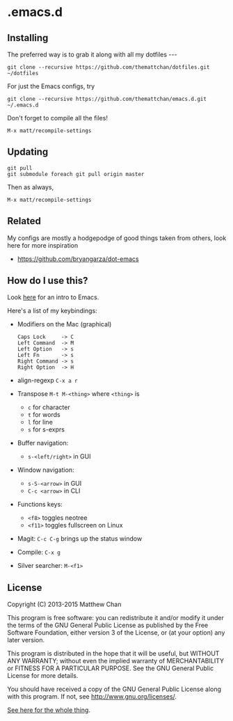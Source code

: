 .emacs.d
========

## Installing

The preferred way is to grab it along with all my dotfiles ---

```
git clone --recursive https://github.com/themattchan/dotfiles.git ~/dotfiles
```

For just the Emacs configs, try

```
git clone --recursive https://github.com/themattchan/emacs.d.git ~/.emacs.d
```

Don't forget to compile all the files!

```
M-x matt/recompile-settings
```

## Updating

```
git pull
git submodule foreach git pull origin master
```

Then as always,

```
M-x matt/recompile-settings
```

## Related

My configs are mostly a hodgepodge of good things taken from others, look here
for more inspiration

- https://github.com/bryangarza/dot-emacs


## How do I use this?

Look [here](http://themattchan.com/docs/emacs-beginner.pdf) for an intro to Emacs.

Here's a list of my keybindings:

- Modifiers on the Mac (graphical)

    ```
    Caps Lock     -> C
    Left Command  -> M
    Left Option   -> s
    Left Fn       -> s
    Right Command -> s
    Right Option  -> H
    ```
- align-regexp  `C-x a r`

- Transpose `M-t M-<thing>` where `<thing>` is
    - `c` for character
    - `t` for words
    - `l` for line
    - `s` for s-exprs

- Buffer navigation:
    - `s-<left/right>` in GUI

- Window navigation:
    - `s-S-<arrow>` in GUI
    - `C-c <arrow>` in CLI

- Functions keys:
    - `<f8>` toggles neotree
    - `<f11>` toggles fullscreen on Linux

- Magit: `C-c C-g` brings up the status window

- Compile: `C-x g`

- Silver searcher: `M-<f1>`

## License

Copyright (C) 2013-2015 Matthew Chan

This program is free software: you can redistribute it and/or modify it under
the terms of the GNU General Public License as published by the Free Software
Foundation, either version 3 of the License, or (at your option) any later
version.

This program is distributed in the hope that it will be useful, but WITHOUT ANY
WARRANTY; without even the implied warranty of MERCHANTABILITY or FITNESS FOR A
PARTICULAR PURPOSE.  See the GNU General Public License for more details.

You should have received a copy of the GNU General Public License along with
this program.  If not, see <http://www.gnu.org/licenses/>.

[See here for the whole thing](https://github.com/themattchan/emacs.d/blob/master/LICENSE).
